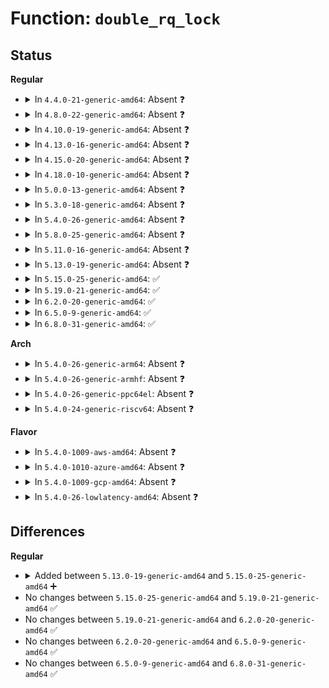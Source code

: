 # Function: <code>double_rq_lock</code>

## Status
<b>Regular</b>
<ul>
<li>
<details>
<summary>In <code>4.4.0-21-generic-amd64</code>: Absent ❓</summary>

```json
{
  "name": "double_rq_lock",
  "collision_type": "Unique Static",
  "inline_type": "Full",
  "funcs": [
    {
      "addr": 18446744071587366068,
      "name": "double_rq_lock",
      "external": false,
      "loc": "kernel/sched/sched.h:1619",
      "file": "kernel/sched/core.c",
      "inline": "declared, inlined",
      "caller_inline": [
        "kernel/sched/core.c:yield_to",
        "kernel/sched/core.c:migrate_swap_stop"
      ],
      "caller_func": []
    }
  ],
  "symbols": []
}
```
</details>
</li>
<li>
<details>
<summary>In <code>4.8.0-22-generic-amd64</code>: Absent ❓</summary>

```json
{
  "name": "double_rq_lock",
  "collision_type": "Unique Static",
  "inline_type": "Full",
  "funcs": [
    {
      "addr": 18446744071587866904,
      "name": "double_rq_lock",
      "external": false,
      "loc": "kernel/sched/sched.h:1602",
      "file": "kernel/sched/core.c",
      "inline": "declared, inlined",
      "caller_inline": [
        "kernel/sched/core.c:yield_to",
        "kernel/sched/core.c:migrate_swap_stop"
      ],
      "caller_func": []
    }
  ],
  "symbols": []
}
```
</details>
</li>
<li>
<details>
<summary>In <code>4.10.0-19-generic-amd64</code>: Absent ❓</summary>

```json
{
  "name": "double_rq_lock",
  "collision_type": "Unique Static",
  "inline_type": "Full",
  "funcs": [
    {
      "addr": 18446744071588081461,
      "name": "double_rq_lock",
      "external": false,
      "loc": "kernel/sched/sched.h:1641",
      "file": "kernel/sched/core.c",
      "inline": "declared, inlined",
      "caller_inline": [
        "kernel/sched/core.c:yield_to",
        "kernel/sched/core.c:migrate_swap_stop"
      ],
      "caller_func": []
    }
  ],
  "symbols": []
}
```
</details>
</li>
<li>
<details>
<summary>In <code>4.13.0-16-generic-amd64</code>: Absent ❓</summary>

```json
{
  "name": "double_rq_lock",
  "collision_type": "Unique Static",
  "inline_type": "Full",
  "funcs": [
    {
      "addr": 18446744071588308103,
      "name": "double_rq_lock",
      "external": false,
      "loc": "kernel/sched/sched.h:1874",
      "file": "kernel/sched/core.c",
      "inline": "declared, inlined",
      "caller_inline": [
        "kernel/sched/core.c:yield_to",
        "kernel/sched/core.c:migrate_swap_stop"
      ],
      "caller_func": []
    }
  ],
  "symbols": []
}
```
</details>
</li>
<li>
<details>
<summary>In <code>4.15.0-20-generic-amd64</code>: Absent ❓</summary>

```json
{
  "name": "double_rq_lock",
  "collision_type": "Unique Static",
  "inline_type": "Full",
  "funcs": [
    {
      "addr": 18446744071588873489,
      "name": "double_rq_lock",
      "external": false,
      "loc": "kernel/sched/sched.h:1913",
      "file": "kernel/sched/core.c",
      "inline": "declared, inlined",
      "caller_inline": [
        "kernel/sched/core.c:yield_to",
        "kernel/sched/core.c:migrate_swap_stop"
      ],
      "caller_func": []
    }
  ],
  "symbols": []
}
```
</details>
</li>
<li>
<details>
<summary>In <code>4.18.0-10-generic-amd64</code>: Absent ❓</summary>

```json
{
  "name": "double_rq_lock",
  "collision_type": "Unique Static",
  "inline_type": "Full",
  "funcs": [
    {
      "addr": 18446744071589252417,
      "name": "double_rq_lock",
      "external": false,
      "loc": "kernel/sched/sched.h:1957",
      "file": "kernel/sched/core.c",
      "inline": "declared, inlined",
      "caller_inline": [
        "kernel/sched/core.c:yield_to",
        "kernel/sched/core.c:migrate_swap_stop"
      ],
      "caller_func": []
    }
  ],
  "symbols": []
}
```
</details>
</li>
<li>
<details>
<summary>In <code>5.0.0-13-generic-amd64</code>: Absent ❓</summary>

```json
{
  "name": "double_rq_lock",
  "collision_type": "Unique Static",
  "inline_type": "Full",
  "funcs": [
    {
      "addr": 18446744071589494657,
      "name": "double_rq_lock",
      "external": false,
      "loc": "kernel/sched/sched.h:1992",
      "file": "kernel/sched/core.c",
      "inline": "declared, inlined",
      "caller_inline": [
        "kernel/sched/core.c:yield_to",
        "kernel/sched/core.c:yield_to",
        "kernel/sched/core.c:migrate_swap_stop",
        "kernel/sched/core.c:migrate_swap_stop"
      ],
      "caller_func": []
    }
  ],
  "symbols": []
}
```
</details>
</li>
<li>
<details>
<summary>In <code>5.3.0-18-generic-amd64</code>: Absent ❓</summary>

```json
{
  "name": "double_rq_lock",
  "collision_type": "Unique Static",
  "inline_type": "Full",
  "funcs": [
    {
      "addr": 18446744071589955329,
      "name": "double_rq_lock",
      "external": false,
      "loc": "kernel/sched/sched.h:2054",
      "file": "kernel/sched/core.c",
      "inline": "declared, inlined",
      "caller_inline": [
        "kernel/sched/core.c:yield_to",
        "kernel/sched/core.c:yield_to",
        "kernel/sched/core.c:migrate_swap_stop",
        "kernel/sched/core.c:migrate_swap_stop"
      ],
      "caller_func": []
    }
  ],
  "symbols": []
}
```
</details>
</li>
<li>
<details>
<summary>In <code>5.4.0-26-generic-amd64</code>: Absent ❓</summary>

```json
{
  "name": "double_rq_lock",
  "collision_type": "Unique Static",
  "inline_type": "Full",
  "funcs": [
    {
      "addr": 18446744071590182993,
      "name": "double_rq_lock",
      "external": false,
      "loc": "kernel/sched/sched.h:2097",
      "file": "kernel/sched/core.c",
      "inline": "declared, inlined",
      "caller_inline": [
        "kernel/sched/core.c:yield_to",
        "kernel/sched/core.c:yield_to",
        "kernel/sched/core.c:migrate_swap_stop",
        "kernel/sched/core.c:migrate_swap_stop"
      ],
      "caller_func": []
    }
  ],
  "symbols": []
}
```
</details>
</li>
<li>
<details>
<summary>In <code>5.8.0-25-generic-amd64</code>: Absent ❓</summary>

```json
{
  "name": "double_rq_lock",
  "collision_type": "Unique Static",
  "inline_type": "Full",
  "funcs": [
    {
      "addr": 18446744071591201390,
      "name": "double_rq_lock",
      "external": false,
      "loc": "kernel/sched/sched.h:2137",
      "file": "kernel/sched/core.c",
      "inline": "declared, inlined",
      "caller_inline": [
        "kernel/sched/core.c:yield_to",
        "kernel/sched/core.c:yield_to",
        "kernel/sched/core.c:migrate_swap_stop",
        "kernel/sched/core.c:migrate_swap_stop"
      ],
      "caller_func": []
    }
  ],
  "symbols": []
}
```
</details>
</li>
<li>
<details>
<summary>In <code>5.11.0-16-generic-amd64</code>: Absent ❓</summary>

```json
{
  "name": "double_rq_lock",
  "collision_type": "Unique Static",
  "inline_type": "Full",
  "funcs": [
    {
      "addr": 18446744071591696446,
      "name": "double_rq_lock",
      "external": false,
      "loc": "kernel/sched/sched.h:2260",
      "file": "kernel/sched/core.c",
      "inline": "declared, inlined",
      "caller_inline": [
        "kernel/sched/core.c:yield_to",
        "kernel/sched/core.c:yield_to",
        "kernel/sched/core.c:migrate_swap_stop",
        "kernel/sched/core.c:migrate_swap_stop"
      ],
      "caller_func": []
    }
  ],
  "symbols": []
}
```
</details>
</li>
<li>
<details>
<summary>In <code>5.13.0-19-generic-amd64</code>: Absent ❓</summary>

```json
{
  "name": "double_rq_lock",
  "collision_type": "Unique Static",
  "inline_type": "Full",
  "funcs": [
    {
      "addr": 18446744071591638957,
      "name": "double_rq_lock",
      "external": false,
      "loc": "kernel/sched/sched.h:2296",
      "file": "kernel/sched/core.c",
      "inline": "declared, inlined",
      "caller_inline": [
        "kernel/sched/core.c:yield_to",
        "kernel/sched/core.c:yield_to",
        "kernel/sched/core.c:migrate_swap_stop",
        "kernel/sched/core.c:migrate_swap_stop"
      ],
      "caller_func": []
    }
  ],
  "symbols": []
}
```
</details>
</li>
<li>
<details>
<summary>In <code>5.15.0-25-generic-amd64</code>: ✅</summary>

```c
void double_rq_lock(struct rq * rq1, struct rq * rq2)
```

```json
{
  "name": "double_rq_lock",
  "collision_type": "Unique Global",
  "inline_type": "No",
  "funcs": [
    {
      "addr": 18446744071579841040,
      "name": "double_rq_lock",
      "external": true,
      "loc": "kernel/sched/core.c:525",
      "file": "kernel/sched/core.c",
      "inline": "seen, unknown",
      "caller_inline": [],
      "caller_func": [
        "kernel/sched/core.c:yield_to",
        "kernel/sched/core.c:try_steal_cookie",
        "kernel/sched/core.c:migrate_swap_stop",
        "kernel/sched/rt.c:pull_rt_task",
        "kernel/sched/rt.c:find_lock_lowest_rq",
        "kernel/sched/deadline.c:pull_dl_task",
        "kernel/sched/deadline.c:find_lock_later_rq",
        "kernel/sched/deadline.c:dl_task_offline_migration"
      ]
    }
  ],
  "symbols": [
    {
      "addr": 18446744071579841040,
      "name": "double_rq_lock",
      "section": ".text",
      "bind": "STB_GLOBAL",
      "size": 144
    }
  ]
}
```
</details>
</li>
<li>
<details>
<summary>In <code>5.19.0-21-generic-amd64</code>: ✅</summary>

```c
void double_rq_lock(struct rq * rq1, struct rq * rq2)
```

```json
{
  "name": "double_rq_lock",
  "collision_type": "Unique Global",
  "inline_type": "No",
  "funcs": [
    {
      "addr": 18446744071579955664,
      "name": "double_rq_lock",
      "external": true,
      "loc": "kernel/sched/core.c:595",
      "file": "kernel/sched/core.c",
      "inline": "seen, unknown",
      "caller_inline": [],
      "caller_func": [
        "kernel/sched/core.c:yield_to",
        "kernel/sched/core.c:try_steal_cookie",
        "kernel/sched/core.c:migrate_swap_stop",
        "kernel/sched/build_policy.c:pull_dl_task",
        "kernel/sched/build_policy.c:find_lock_later_rq",
        "kernel/sched/build_policy.c:dl_task_offline_migration",
        "kernel/sched/build_policy.c:pull_rt_task",
        "kernel/sched/build_policy.c:find_lock_lowest_rq"
      ]
    }
  ],
  "symbols": [
    {
      "addr": 18446744071579955664,
      "name": "double_rq_lock",
      "section": ".text",
      "bind": "STB_GLOBAL",
      "size": 177
    }
  ]
}
```
</details>
</li>
<li>
<details>
<summary>In <code>6.2.0-20-generic-amd64</code>: ✅</summary>

```c
void double_rq_lock(struct rq * rq1, struct rq * rq2)
```

```json
{
  "name": "double_rq_lock",
  "collision_type": "Unique Global",
  "inline_type": "No",
  "funcs": [
    {
      "addr": 18446744071580114944,
      "name": "double_rq_lock",
      "external": true,
      "loc": "kernel/sched/core.c:588",
      "file": "kernel/sched/core.c",
      "inline": "seen, unknown",
      "caller_inline": [],
      "caller_func": [
        "kernel/sched/core.c:yield_to",
        "kernel/sched/core.c:try_steal_cookie",
        "kernel/sched/core.c:migrate_swap_stop",
        "kernel/sched/build_policy.c:pull_dl_task",
        "kernel/sched/build_policy.c:find_lock_later_rq",
        "kernel/sched/build_policy.c:dl_task_offline_migration",
        "kernel/sched/build_policy.c:pull_rt_task",
        "kernel/sched/build_policy.c:find_lock_lowest_rq"
      ]
    }
  ],
  "symbols": [
    {
      "addr": 18446744071580114944,
      "name": "double_rq_lock",
      "section": ".text",
      "bind": "STB_GLOBAL",
      "size": 177
    }
  ]
}
```
</details>
</li>
<li>
<details>
<summary>In <code>6.5.0-9-generic-amd64</code>: ✅</summary>

```c
void double_rq_lock(struct rq * rq1, struct rq * rq2)
```

```json
{
  "name": "double_rq_lock",
  "collision_type": "Unique Global",
  "inline_type": "No",
  "funcs": [
    {
      "addr": 18446744071580176384,
      "name": "double_rq_lock",
      "external": true,
      "loc": "kernel/sched/core.c:609",
      "file": "kernel/sched/core.c",
      "inline": "seen, unknown",
      "caller_inline": [],
      "caller_func": [
        "kernel/sched/core.c:yield_to",
        "kernel/sched/core.c:try_steal_cookie",
        "kernel/sched/core.c:migrate_swap_stop",
        "kernel/sched/build_policy.c:pull_dl_task",
        "kernel/sched/build_policy.c:find_lock_later_rq",
        "kernel/sched/build_policy.c:dl_task_offline_migration",
        "kernel/sched/build_policy.c:pull_rt_task",
        "kernel/sched/build_policy.c:find_lock_lowest_rq"
      ]
    }
  ],
  "symbols": [
    {
      "addr": 18446744071580176384,
      "name": "double_rq_lock",
      "section": ".text",
      "bind": "STB_GLOBAL",
      "size": 177
    }
  ]
}
```
</details>
</li>
<li>
<details>
<summary>In <code>6.8.0-31-generic-amd64</code>: ✅</summary>

```c
void double_rq_lock(struct rq * rq1, struct rq * rq2)
```

```json
{
  "name": "double_rq_lock",
  "collision_type": "Unique Global",
  "inline_type": "No",
  "funcs": [
    {
      "addr": 18446744071580222752,
      "name": "double_rq_lock",
      "external": true,
      "loc": "kernel/sched/core.c:610",
      "file": "kernel/sched/core.c",
      "inline": "seen, unknown",
      "caller_inline": [],
      "caller_func": [
        "kernel/sched/core.c:yield_to",
        "kernel/sched/core.c:try_steal_cookie",
        "kernel/sched/core.c:migrate_swap_stop",
        "kernel/sched/build_policy.c:pull_dl_task",
        "kernel/sched/build_policy.c:find_lock_later_rq",
        "kernel/sched/build_policy.c:dl_task_offline_migration",
        "kernel/sched/build_policy.c:pull_rt_task",
        "kernel/sched/build_policy.c:find_lock_lowest_rq"
      ]
    }
  ],
  "symbols": [
    {
      "addr": 18446744071580222752,
      "name": "double_rq_lock",
      "section": ".text",
      "bind": "STB_GLOBAL",
      "size": 177
    }
  ]
}
```
</details>
</li>
</ul>
<b>Arch</b>
<ul>
<li>
<details>
<summary>In <code>5.4.0-26-generic-arm64</code>: Absent ❓</summary>

```json
{
  "name": "double_rq_lock",
  "collision_type": "Unique Static",
  "inline_type": "Full",
  "funcs": [
    {
      "addr": 18446603336503926132,
      "name": "double_rq_lock",
      "external": false,
      "loc": "kernel/sched/sched.h:2097",
      "file": "kernel/sched/core.c",
      "inline": "declared, inlined",
      "caller_inline": [
        "kernel/sched/core.c:yield_to",
        "kernel/sched/core.c:yield_to",
        "kernel/sched/core.c:migrate_swap_stop",
        "kernel/sched/core.c:migrate_swap_stop"
      ],
      "caller_func": []
    }
  ],
  "symbols": []
}
```
</details>
</li>
<li>
<details>
<summary>In <code>5.4.0-26-generic-armhf</code>: Absent ❓</summary>

```json
{
  "name": "double_rq_lock",
  "collision_type": "Unique Static",
  "inline_type": "Full",
  "funcs": [
    {
      "addr": 3236535920,
      "name": "double_rq_lock",
      "external": false,
      "loc": "kernel/sched/sched.h:2097",
      "file": "kernel/sched/core.c",
      "inline": "declared, inlined",
      "caller_inline": [
        "kernel/sched/core.c:yield_to"
      ],
      "caller_func": []
    }
  ],
  "symbols": []
}
```
</details>
</li>
<li>
<details>
<summary>In <code>5.4.0-26-generic-ppc64el</code>: Absent ❓</summary>

```json
{
  "name": "double_rq_lock",
  "collision_type": "Unique Static",
  "inline_type": "Full",
  "funcs": [
    {
      "addr": 13835058055297773536,
      "name": "double_rq_lock",
      "external": false,
      "loc": "kernel/sched/sched.h:2097",
      "file": "kernel/sched/core.c",
      "inline": "declared, inlined",
      "caller_inline": [
        "kernel/sched/core.c:yield_to",
        "kernel/sched/core.c:migrate_swap_stop"
      ],
      "caller_func": []
    }
  ],
  "symbols": []
}
```
</details>
</li>
<li>
<details>
<summary>In <code>5.4.0-24-generic-riscv64</code>: Absent ❓</summary>

```json
{
  "name": "double_rq_lock",
  "collision_type": "Unique Static",
  "inline_type": "Full",
  "funcs": [
    {
      "addr": 18446743936279794780,
      "name": "double_rq_lock",
      "external": false,
      "loc": "kernel/sched/sched.h:2097",
      "file": "kernel/sched/core.c",
      "inline": "declared, inlined",
      "caller_inline": [
        "kernel/sched/core.c:yield_to"
      ],
      "caller_func": []
    }
  ],
  "symbols": []
}
```
</details>
</li>
</ul>
<b>Flavor</b>
<ul>
<li>
<details>
<summary>In <code>5.4.0-1009-aws-amd64</code>: Absent ❓</summary>

```json
{
  "name": "double_rq_lock",
  "collision_type": "Unique Static",
  "inline_type": "Full",
  "funcs": [
    {
      "addr": 18446744071589785281,
      "name": "double_rq_lock",
      "external": false,
      "loc": "kernel/sched/sched.h:2097",
      "file": "kernel/sched/core.c",
      "inline": "declared, inlined",
      "caller_inline": [
        "kernel/sched/core.c:yield_to",
        "kernel/sched/core.c:yield_to",
        "kernel/sched/core.c:migrate_swap_stop",
        "kernel/sched/core.c:migrate_swap_stop"
      ],
      "caller_func": []
    }
  ],
  "symbols": []
}
```
</details>
</li>
<li>
<details>
<summary>In <code>5.4.0-1010-azure-amd64</code>: Absent ❓</summary>

```json
{
  "name": "double_rq_lock",
  "collision_type": "Unique Static",
  "inline_type": "Full",
  "funcs": [
    {
      "addr": 18446744071589507732,
      "name": "double_rq_lock",
      "external": false,
      "loc": "kernel/sched/sched.h:2097",
      "file": "kernel/sched/core.c",
      "inline": "declared, inlined",
      "caller_inline": [
        "kernel/sched/core.c:yield_to",
        "kernel/sched/core.c:yield_to",
        "kernel/sched/core.c:migrate_swap_stop",
        "kernel/sched/core.c:migrate_swap_stop"
      ],
      "caller_func": []
    }
  ],
  "symbols": []
}
```
</details>
</li>
<li>
<details>
<summary>In <code>5.4.0-1009-gcp-amd64</code>: Absent ❓</summary>

```json
{
  "name": "double_rq_lock",
  "collision_type": "Unique Static",
  "inline_type": "Full",
  "funcs": [
    {
      "addr": 18446744071590228689,
      "name": "double_rq_lock",
      "external": false,
      "loc": "kernel/sched/sched.h:2097",
      "file": "kernel/sched/core.c",
      "inline": "declared, inlined",
      "caller_inline": [
        "kernel/sched/core.c:yield_to",
        "kernel/sched/core.c:yield_to",
        "kernel/sched/core.c:migrate_swap_stop",
        "kernel/sched/core.c:migrate_swap_stop"
      ],
      "caller_func": []
    }
  ],
  "symbols": []
}
```
</details>
</li>
<li>
<details>
<summary>In <code>5.4.0-26-lowlatency-amd64</code>: Absent ❓</summary>

```json
{
  "name": "double_rq_lock",
  "collision_type": "Static Duplication",
  "inline_type": "Full",
  "funcs": [
    {
      "addr": 18446744071590279094,
      "name": "double_rq_lock",
      "external": false,
      "loc": "kernel/sched/sched.h:2097",
      "file": "kernel/sched/core.c",
      "inline": "declared, inlined",
      "caller_inline": [
        "kernel/sched/core.c:yield_to",
        "kernel/sched/core.c:yield_to",
        "kernel/sched/core.c:migrate_swap_stop",
        "kernel/sched/core.c:migrate_swap_stop"
      ],
      "caller_func": []
    },
    {
      "addr": 18446744071579827798,
      "name": "double_rq_lock",
      "external": false,
      "loc": "kernel/sched/sched.h:2097",
      "file": "kernel/sched/rt.c",
      "inline": "declared, inlined",
      "caller_inline": [
        "kernel/sched/rt.c:pull_rt_task",
        "kernel/sched/rt.c:push_rt_task"
      ],
      "caller_func": []
    },
    {
      "addr": 18446744071579838476,
      "name": "double_rq_lock",
      "external": false,
      "loc": "kernel/sched/sched.h:2097",
      "file": "kernel/sched/deadline.c",
      "inline": "declared, inlined",
      "caller_inline": [
        "kernel/sched/deadline.c:pull_dl_task",
        "kernel/sched/deadline.c:find_lock_later_rq",
        "kernel/sched/deadline.c:dl_task_offline_migration"
      ],
      "caller_func": []
    }
  ],
  "symbols": []
}
```
</details>
</li>
</ul>

## Differences
<b>Regular</b>
<ul>
<li>
<details>
<summary>Added between <code>5.13.0-19-generic-amd64</code> and <code>5.15.0-25-generic-amd64</code> ➕</summary>

```c
void double_rq_lock(struct rq * rq1, struct rq * rq2)
```
</details>
</li>
<li>
No changes between <code>5.15.0-25-generic-amd64</code> and <code>5.19.0-21-generic-amd64</code> ✅
</li>
<li>
No changes between <code>5.19.0-21-generic-amd64</code> and <code>6.2.0-20-generic-amd64</code> ✅
</li>
<li>
No changes between <code>6.2.0-20-generic-amd64</code> and <code>6.5.0-9-generic-amd64</code> ✅
</li>
<li>
No changes between <code>6.5.0-9-generic-amd64</code> and <code>6.8.0-31-generic-amd64</code> ✅
</li>
</ul>
